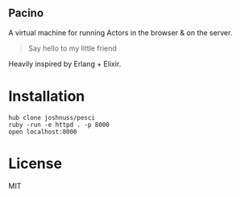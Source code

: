 Pacino
-------

A virtual machine for running Actors in the browser & on the server.

> Say hello to my little friend

Heavily inspired by Erlang + Elixir.

# Installation

```
hub clone joshnuss/pesci
ruby -run -e httpd . -p 8000
open localhost:8000
```

# License

MIT
